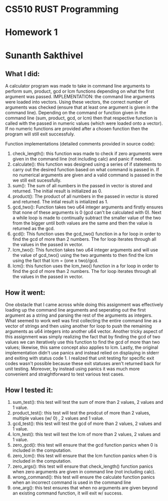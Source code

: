 # CS510 RUST Programming
# Homework 1
# Sunanth Sakthivel

## What I did:
A calculator program was made to take in command line arguments to perform sum, product, gcd or lcm functions depending on what the first argument was passed. IMPLEMENTATION: the command line arguments were loaded into vectors. Using these vectors, the correct number of arguments was checked (ensure that at least one argument is given in the command line). Depending on the command or function given in the command line (sum, product, gcd, or lcm) then that respective function is called with the passed in numeric values (which were loaded onto a vector). If no numeric functions are provided after a chosen function then the program will still exit successfuly. 

Function implementations (detailed comments provided in source code):
1. check_length(): this function was made to check if zero arguments were given in the command line (not including calc) and panic if needed.
2. calculate(): this function was designed using a series of if statements to carry out the desired function based on what command is passed in. If no numerical arguments are given and a valid command is passed in the we still exit sucessfully.
3. sum(): The sum of all numbers in the passed in vector is stored and returned. The initial result is initialized as 0.
4. product(): The product of all numbers in the passed in vector is stored and returned. The intial result is intialized as 1.
5. gcd_two(): Function takes two u64 integer arguments and firstly ensures that none of these arguments is 0 (gcd can't be calculated with 0). Next a while loop is made to continually subtract the smaller value of the two from the bigger until both values are the same and then the value is returned as the gcd.
6. gcd(): This function uses the gcd_two() function in a for loop in order to find the gcd of more than 2 numbers. The for loop iterates through all the values in the passed in vector. 
7. lcm_two(): This function takes two u64 integer arguments and will use the value of gcd_two() using the two arguments to then find the lcm using the fact that lcm = (one x two)/gcd.
8. lcm(): this function uses the lcm_two() function in a for loop in order to find the gcd of more than 2 numbers. The for loop iterates through all the values in the passed in vector.

## How it went:
One obstacle that I came across while doing this assignment was effectively loading up the command line arguments and seperating out the first argument as a string and parsing the rest of the arguments as integers. What seemed to work well was first collecting the entire command line as a vector of strings and then using another for loop to push the remaining arguments as u64 integers into another u64 vector. Another tricky aspect of this assignment was simply realizing the fact that by finding the gcd of two values we can iteratively use this function to find the gcd of more than two values; likewise, this same concept also applies to lcm. Lastly, the original implementation didn't use panics and instead relied on displaying in stderr and exiting with status code 1. I realized that unit testing for specific exit codes wasn't possible because these exit statuses aren't returned back for unit testing. Moreover, by instead using panics it was much more convenient and straightforward to test various test cases.  

## How I tested it:
1. sum_test(): this test will test the sum of more than 2 values, 2 values and 1 value.
2. product_test(): this test will test the prodcut of more than 2 values, multiple values (w/ 0) , 2 values and 1 value.
3. gcd_test(): this test will test the gcd of more than 2 values, 2 values and 1 value.
4. lcm_test(): this test will test the lcm of more than 2 values, 2 values and 1 value.
5. zero_gcd(): this test will ensure that the gcd function panics when 0 is included in the computation.
6. zero_lcm(): this test will ensure that the lcm function panics when 0 is included in the computation.
7. zero_args(): this test will ensure that check_length() function panics when zero arguments are given in command line (not including calc).
8. wrong_command(): this test will ensure the calculate function panics when an incorrect command is used in the command line
9. one_arg(): this test ensures that when no arguments are given beyond an existing command function, it will exit w/ success.

